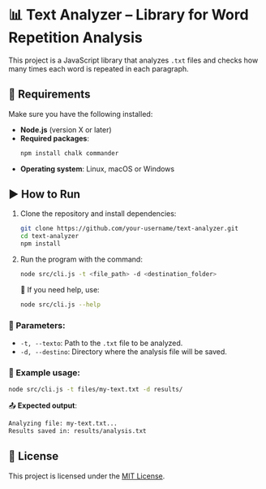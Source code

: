 # 📊 Text Analyzer – Library for Word Repetition Analysis

This project is a JavaScript library that analyzes `.txt` files and checks how many times each word is repeated in each paragraph.  

## 🚀 Requirements  

Make sure you have the following installed:  

- **Node.js** (version X or later)  
- **Required packages**:  
  ```sh
  npm install chalk commander
  ```  
- **Operating system**: Linux, macOS or Windows  

## ▶️ How to Run  

1. Clone the repository and install dependencies:  
   ```sh
   git clone https://github.com/your-username/text-analyzer.git
   cd text-analyzer
   npm install
   ```  

2. Run the program with the command:  
   ```sh
   node src/cli.js -t <file_path> -d <destination_folder>
   ```  
   📌 If you need help, use:  
   ```sh
   node src/cli.js --help
   ```  

### 📌 Parameters:  

- `-t, --texto`: Path to the `.txt` file to be analyzed.  
- `-d, --destino`: Directory where the analysis file will be saved.  

### 📍 Example usage:  

```sh
node src/cli.js -t files/my-text.txt -d results/
```  

📤 **Expected output**:  
```txt
Analyzing file: my-text.txt...
Results saved in: results/analysis.txt
```  

## 📜 License  

This project is licensed under the [MIT License](LICENSE).
